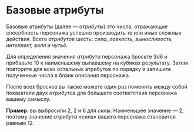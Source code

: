 # Базовые атрибуты
Базовые атрибуты (далее — *атрибуты*) это числа, отражающие способность персонажа успешно производить те или иные сложные действия. Всего *атрибутов* шесть: *сила, ловкость, выносливость, интеллект, воля и чутьё*.

Для определения значения *атрибута* персонажа бросьте 3d6 и прибавьте 10 к наименьшему выпавшему на кубиках результату. Затем повторите для всех остальных атрибутов по порядку и запишите полученные числа в бланк описания персонажа.

После всех бросков вы также можете один раз поменять между собой показатели двух *атрибутов* для большего соответствия персонажа вашему замыслу.

**Пример**: вы выбросили 2, 2 и 6 для *силы*. Наименьшее значение — 2, поэтому значение *атрибута* «сила» вашего персонажа становится равным 12.

